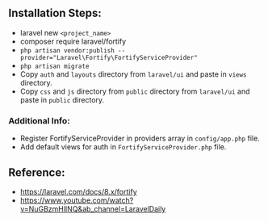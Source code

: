 ## Installation Steps:
- laravel new `<project_name>`
- composer require laravel/fortify
- `php artisan vendor:publish --provider="Laravel\Fortify\FortifyServiceProvider"`
- `php artisan migrate`
- Copy `auth` and `layouts` directory from `laravel/ui` and paste in `views` directory.
- Copy `css` and `js` directory from `public` directory from `laravel/ui` and paste in `public` directory.


### Additional Info:
- Register FortifyServiceProvider in providers array in `config/app.php` file.
- Add default views for auth in `FortifyServiceProvider.php` file.







## Reference:
- https://laravel.com/docs/8.x/fortify
- https://www.youtube.com/watch?v=NuGBzmHlINQ&ab_channel=LaravelDaily
